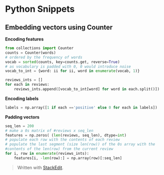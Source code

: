 # Python Snippets


## Embedding vectors using Counter

**Encoding features**
```python
from collections import Counter
counts = Counter(words)
# ordered by the frequency of words
vocab = sorted(counts, key=counts.get, reverse=True)
# as vocabulary is padded with 0, 0 would introduce noise
vocab_to_int = {word: ii for ii, word in enumerate(vocab, 1)}

reviews_ints = []
for each in reviews:
	reviews_ints.append([vocab_to_int[word] for word in each.split()])
```
**Encoding labels**
```python
labels = np.array([1 if each =='positive' else 0 for each in labels])
```

**Padding vectors**
```python
seq_len = 200
# make a 0s matrix of #reviews x seq_len
features = np.zeros( (len(reviews, seq_len), dtype=int)
# populate each row with the contents of each review
# populate the last segment (size len(row)) of the 0s array with the 
#contents of the len(row) from the current review
for i, row in enumerate(reviews_ints):
	features[i, -len(row):] = np.array(row)[:seq_len]
```


> Written with [StackEdit](https://stackedit.io/).
<!--stackedit_data:
eyJoaXN0b3J5IjpbLTcxMzA0MjY5NCw5MjgyODMzMzRdfQ==
-->